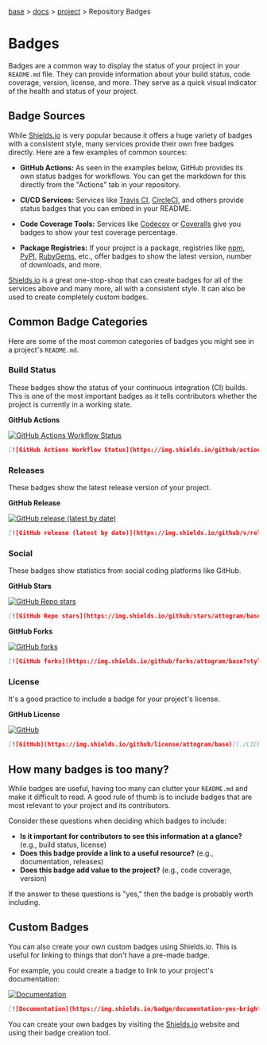 [base](../README.md) > [docs](./README.md) > [project](./project.md) > Repository Badges

# Badges

Badges are a common way to display the status of your project in your
`README.md` file.
They can provide information about your build status, code coverage, version,
license, and more.
They serve as a quick visual indicator of the health and status of your
project.

## Badge Sources

While [Shields.io](https://shields.io/) is very popular because it offers a
huge variety of badges with a consistent style, many services provide their
own free badges directly.
Here are a few examples of common sources:

- **GitHub Actions:** As seen in the examples below, GitHub provides its own
  status badges for workflows.
  You can get the markdown for this directly from the "Actions" tab in your
  repository.

- **CI/CD Services:** Services like [Travis CI](https://travis-ci.org/),
  [CircleCI](https://circleci.com/), and others provide status badges that
  you can embed in your README.

- **Code Coverage Tools:** Services like [Codecov](https://codecov.io/) or
  [Coveralls](https://coveralls.io/) give you badges to show your test
  coverage percentage.

- **Package Registries:** If your project is a package, registries like
  [npm](https://www.npmjs.com/), [PyPI](https://pypi.org/),
  [RubyGems](https://rubygems.org/), etc., offer badges to show the latest
  version, number of downloads, and more.

[Shields.io](https://shields.io/) is a great one-stop-shop that can create
badges for all of the services above and many more, all with a consistent
style.
It can also be used to create completely custom badges.

## Common Badge Categories

Here are some of the most common categories of badges you might see in a
project's `README.md`.

### Build Status

These badges show the status of your continuous integration (CI) builds.
This is one of the most important badges as it tells contributors whether the
project is currently in a working state.

**GitHub Actions**

[![GitHub Actions Workflow Status](https://img.shields.io/github/actions/workflow/status/attogram/base/ci.yml?branch=main)](https://github.com/attogram/base/actions/workflows/ci.yml)

```markdown
[![GitHub Actions Workflow Status](https://img.shields.io/github/actions/workflow/status/attogram/base/ci.yml?branch=main)](https://github.com/attogram/base/actions/workflows/ci.yml)
```

### Releases

These badges show the latest release version of your project.

**GitHub Release**

[![GitHub release (latest by date)](https://img.shields.io/github/v/release/attogram/base)](https://github.com/attogram/base/releases)

```markdown
[![GitHub release (latest by date)](https://img.shields.io/github/v/release/attogram/base)](https://github.com/attogram/base/releases)
```

### Social

These badges show statistics from social coding platforms like GitHub.

**GitHub Stars**

[![GitHub Repo stars](https://img.shields.io/github/stars/attogram/base?style=social)](https://github.com/attogram/base/stargazers)

```markdown
[![GitHub Repo stars](https://img.shields.io/github/stars/attogram/base?style=social)](https://github.com/attogram/base/stargazers)
```

**GitHub Forks**

[![GitHub forks](https://img.shields.io/github/forks/attogram/base?style=social)](https://github.com/attogram/base/network/members)

```markdown
[![GitHub forks](https://img.shields.io/github/forks/attogram/base?style=social)](https://github.com/attogram/base/network/members)
```

### License

It's a good practice to include a badge for your project's license.

**GitHub License**

[![GitHub](https://img.shields.io/github/license/attogram/base)](./LICENSE)

```markdown
[![GitHub](https://img.shields.io/github/license/attogram/base)](./LICENSE)
```

## How many badges is too many?

While badges are useful, having too many can clutter your `README.md` and make
it difficult to read.
A good rule of thumb is to include badges that are most relevant to your
project and its contributors.

Consider these questions when deciding which badges to include:

- **Is it important for contributors to see this information at a glance?**
  (e.g., build status, license)
- **Does this badge provide a link to a useful resource?** (e.g.,
  documentation, releases)
- **Does this badge add value to the project?** (e.g., code coverage,
  version)

If the answer to these questions is "yes," then the badge is probably worth
including.

## Custom Badges

You can also create your own custom badges using Shields.io.
This is useful for linking to things that don't have a pre-made badge.

For example, you could create a badge to link to your project's
documentation:

[![Documentation](https://img.shields.io/badge/documentation-yes-brightgreen.svg)](./docs/README.md)

```markdown
[![Documentation](https://img.shields.io/badge/documentation-yes-brightgreen.svg)](./docs/README.md)
```

You can create your own badges by visiting the
[Shields.io](https://shields.io/) website and using their badge creation tool.
